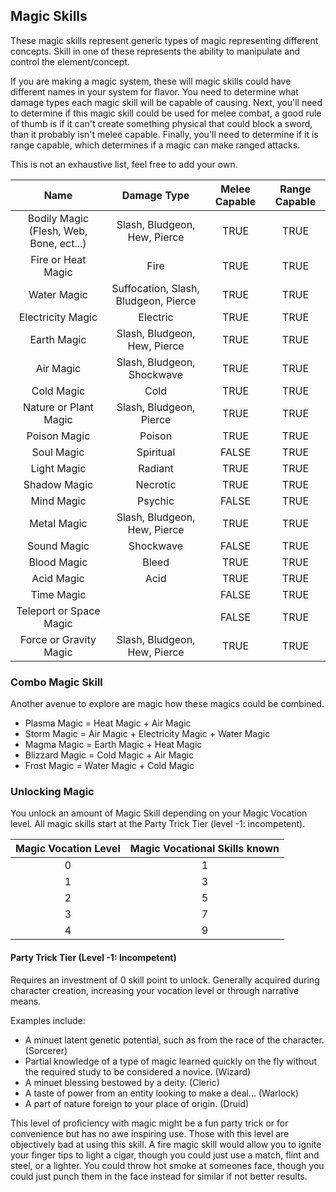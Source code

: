 ## Magic Skills

These magic skills represent generic types of magic representing different concepts. Skill in one of these represents the ability to manipulate and control the element/concept.

If you are making a magic system, these will magic skills could have different names in your system for flavor. You need to determine what damage types each magic skill will be capable of causing.  Next, you'll need to determine if this magic skill could be used for melee combat, a good rule of thumb is if it can't create something physical that could block a sword, than it probably isn't melee capable. Finally, you'll need to determine if it is range capable, which determines if a magic can make ranged attacks.

 This is not an exhaustive list, feel free to add your own.

|                  Name                   |             Damage Type              | Melee Capable | Range Capable |
| :-------------------------------------: | :----------------------------------: | :-----------: | :-----------: |
| Bodily Magic (Flesh, Web, Bone, ect...) |     Slash, Bludgeon, Hew, Pierce     |     TRUE      |     TRUE      |
|           Fire or Heat Magic            |                 Fire                 |     TRUE      |     TRUE      |
|               Water Magic               | Suffocation, Slash, Bludgeon, Pierce |     TRUE      |     TRUE      |
|            Electricity Magic            |               Electric               |     TRUE      |     TRUE      |
|               Earth Magic               |     Slash, Bludgeon, Hew, Pierce     |     TRUE      |     TRUE      |
|                Air Magic                |      Slash, Bludgeon, Shockwave      |     TRUE      |     TRUE      |
|               Cold Magic                |                 Cold                 |     TRUE      |     TRUE      |
|          Nature or Plant Magic          |       Slash, Bludgeon, Pierce        |     TRUE      |     TRUE      |
|              Poison Magic               |                Poison                |     TRUE      |     TRUE      |
|               Soul Magic                |              Spiritual               |     FALSE     |     TRUE      |
|               Light Magic               |               Radiant                |     TRUE      |     TRUE      |
|              Shadow Magic               |               Necrotic               |     TRUE      |     TRUE      |
|               Mind Magic                |               Psychic                |     FALSE     |     TRUE      |
|               Metal Magic               |     Slash, Bludgeon, Hew, Pierce     |     TRUE      |     TRUE      |
|               Sound Magic               |              Shockwave               |     FALSE     |     TRUE      |
|               Blood Magic               |                Bleed                 |     TRUE      |     TRUE      |
|               Acid Magic                |                 Acid                 |     TRUE      |     TRUE      |
|               Time Magic                |                                      |     FALSE     |     TRUE      |
|         Teleport or Space Magic         |                                      |     FALSE     |     TRUE      |
|         Force or Gravity Magic          |     Slash, Bludgeon, Hew, Pierce     |     TRUE      |     TRUE      |

### Combo Magic Skill

Another avenue to explore are magic how these magics could be combined.

- Plasma Magic = Heat Magic + Air Magic
- Storm Magic = Air Magic + Electricity Magic + Water Magic
- Magma Magic = Earth Magic + Heat Magic
- Blizzard Magic = Cold Magic + Air Magic
- Frost Magic = Water Magic + Cold Magic

### Unlocking Magic

You unlock an amount of Magic Skill depending on your Magic Vocation level. All magic skills start at the Party Trick Tier (level -1: incompetent).

| Magic Vocation Level | Magic Vocational Skills known |
| :------------------: | :---------------------------: |
|          0           |               1               |
|          1           |               3               |
|          2           |               5               |
|          3           |               7               |
|          4           |               9               |

#### Party Trick Tier (Level -1: Incompetent)

Requires an investment of 0 skill point to unlock. Generally acquired during character creation, increasing your vocation level or through narrative means.

Examples include:

* A minuet latent genetic potential, such as from the race of the character. (Sorcerer)
* Partial knowledge of a type of magic learned quickly on the fly without the required study to be considered a novice. (Wizard)
* A minuet blessing bestowed by a deity. (Cleric)
* A taste of power from an entity looking to make a deal... (Warlock)
* A part of nature foreign to your place of origin. (Druid)

This level of proficiency with magic might be a fun party trick or for convenience but has no awe inspiring use. Those with this level are objectively bad at using this skill. A fire magic skill would allow you to ignite your finger tips to light a cigar, though you could just use a match, flint and steel, or a lighter. You could throw hot smoke at someones face, though you could just punch them in the face instead for similar if not better results.
